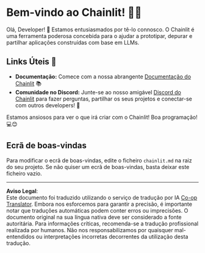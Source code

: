 <!--
CO_OP_TRANSLATOR_METADATA:
{
  "original_hash": "c49526c7abc56b0b5f1e835c1739f18e",
  "translation_date": "2025-08-30T10:44:44+00:00",
  "source_file": "11-agentic-protocols/code_samples/github-mcp/chainlit.md",
  "language_code": "pt"
}
-->
# Bem-vindo ao Chainlit! 🚀🤖

Olá, Developer! 👋 Estamos entusiasmados por tê-lo connosco. O Chainlit é uma ferramenta poderosa concebida para o ajudar a prototipar, depurar e partilhar aplicações construídas com base em LLMs.

## Links Úteis 🔗

- **Documentação:** Comece com a nossa abrangente [Documentação do Chainlit](https://docs.chainlit.io) 📚
- **Comunidade no Discord:** Junte-se ao nosso amigável [Discord do Chainlit](https://discord.gg/k73SQ3FyUh) para fazer perguntas, partilhar os seus projetos e conectar-se com outros developers! 💬

Estamos ansiosos para ver o que irá criar com o Chainlit! Boa programação! 💻😊

## Ecrã de boas-vindas

Para modificar o ecrã de boas-vindas, edite o ficheiro `chainlit.md` na raiz do seu projeto. Se não quiser um ecrã de boas-vindas, basta deixar este ficheiro vazio.

---

**Aviso Legal**:  
Este documento foi traduzido utilizando o serviço de tradução por IA [Co-op Translator](https://github.com/Azure/co-op-translator). Embora nos esforcemos para garantir a precisão, é importante notar que traduções automáticas podem conter erros ou imprecisões. O documento original na sua língua nativa deve ser considerado a fonte autoritária. Para informações críticas, recomenda-se a tradução profissional realizada por humanos. Não nos responsabilizamos por quaisquer mal-entendidos ou interpretações incorretas decorrentes da utilização desta tradução.